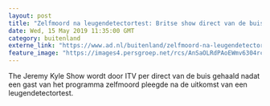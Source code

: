 ```yaml
---
layout: post
title: "Zelfmoord na leugendetectortest: Britse show direct van de buis"
date: Wed, 15 May 2019 11:35:00 GMT
category: buitenland
externe_link: "https://www.ad.nl/buitenland/zelfmoord-na-leugendetectortest-britse-show-direct-van-de-buis~a8bf34a3/"
feature_image: "https://images4.persgroep.net/rcs/AnSaOLRdPAoEWmv6304rcoqTC3s/diocontent/148428931/_fitwidth/400/?appId=21791a8992982cd8da851550a453bd7f&quality=0.7"
---
```


The Jeremy Kyle Show wordt door ITV per direct van de buis gehaald nadat een gast van het programma zelfmoord pleegde na de uitkomst van een leugendetectortest.
